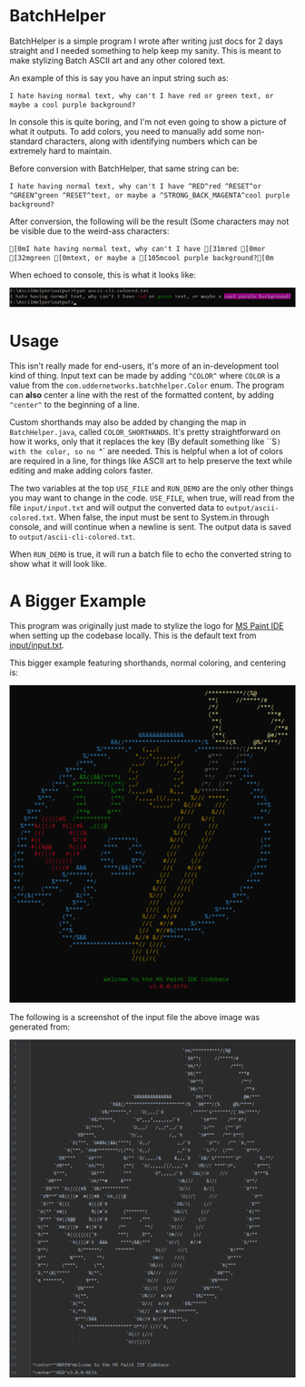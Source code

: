 # BatchHelper

BatchHelper is a simple program I wrote after writing just docs for 2 days straight and I needed something to help keep my sanity. This is meant to make stylizing Batch ASCII art and any other colored text.

An example of this is say you have an input string such as:

```
I hate having normal text, why can't I have red or green text, or maybe a cool purple background?
```

In console this is quite boring, and I'm not even going to show a picture of what it outputs. To add colors, you need to manually add some non-standard characters, along with identifying numbers which can be extremely hard to maintain.

Before conversion with BatchHelper, that same string can be:

```
I hate having normal text, why can't I have ^RED^red ^RESET^or ^GREEN^green ^RESET^text, or maybe a ^STRONG_BACK_MAGENTA^cool purple background?
```

After conversion, the following will be the result (Some characters may not be visible due to the weird-ass characters:

```
[0mI hate having normal text, why can't I have [31mred [0mor [32mgreen [0mtext, or maybe a [105mcool purple background?[0m
```

When echoed to console, this is what it looks like:

![An example of what the conversion does](images/demo.png)



# Usage

This isn't really made for end-users, it's more of an in-development tool kind of thing. Input text can be made by adding `^COLOR^` where `COLOR` is a value from the `com.uddernetworks.batchhelper.Color` enum. The program can **also** center a line with the rest of the formatted content, by adding `^center^` to the beginning of a line.

Custom shorthands may also be added by changing the map in `BatchHelper.java`, called `COLOR_SHORTHANDS`. It's pretty straightforward on how it works, only that it replaces the key (By default something like ``S`) with the color, so no `^` are needed. This is helpful when a lot of colors are required in a line, for things like ASCII art to help preserve the text while editing and make adding colors faster.

The two variables at the top `USE_FILE` and `RUN_DEMO` are the only other things you may want to change in the code. `USE_FILE`, when true, will read from the file `input/input.txt` and will output the converted data to `output/ascii-colored.txt`. When false, the input must be sent to System.in through console, and will continue when a newline is sent. The output data is saved to `output/ascii-cli-colored.txt`.

When `RUN_DEMO` is true, it will run a batch file to echo the converted string to show what it will look like.

# A Bigger Example

This program was originally just made to stylize the logo for [MS Paint IDE](https://github.com/MSPaintIDE/MSPaintIDE) when setting up the codebase locally. This is the default text from [input/input.txt](https://github.com/RubbaBoy/BatchHelper/blob/master/input/input.txt).

This bigger example featuring shorthands, normal coloring, and centering is:

![A big unconverted demo](images/converted-big-demo.png)

The following is a screenshot of the input file the above image was generated from:

![A big unconverted demo](images/big-demo.png)